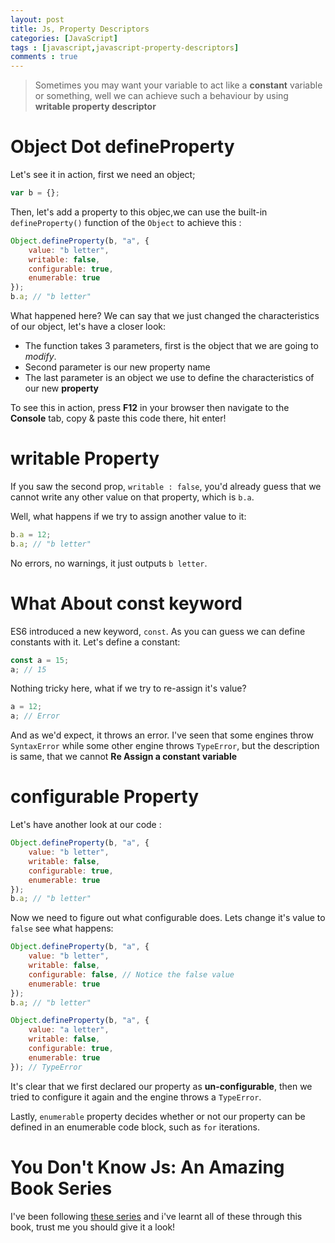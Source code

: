 ```yaml
---
layout: post
title: Js, Property Descriptors 
categories: [JavaScript]
tags : [javascript,javascript-property-descriptors]
comments : true
---
```


> Sometimes you may want your variable to act like a **constant** variable or something, well we can achieve such a behaviour by using **writable property descriptor**

# Object Dot defineProperty

Let's see it in action, first we need an object;

```javascript
var b = {};
```

Then, let's add a property to this objec,we can use the built-in `defineProperty()` function of the `Object` to achieve this :

```javascript
Object.defineProperty(b, "a", {
	value: "b letter",
	writable: false,
	configurable: true,
	enumerable: true
});
b.a; // "b letter"
```

What happened here? We can say that we just changed the characteristics of our object, let's have a closer look:

- The function takes 3 parameters, first is the object that we are going to *modify*.
- Second parameter is our new property name
- The last parameter is an object we use to define the characteristics of our new **property**

To see this in action, press **F12** in your browser then navigate to the **Console** tab, copy & paste this code there, hit enter!

# writable Property

If you saw the second prop, `writable : false`, you'd already guess that we cannot write any other value on that property, which is `b.a`.

Well, what happens if we try to assign another value to it:

```javascript
b.a = 12;
b.a; // "b letter"

```

No errors, no warnings, it just outputs `b letter`. 

# What About const keyword

ES6 introduced a new keyword, `const`. As you can guess we can define constants with it. Let's define a constant:

```javascript
const a = 15;
a; // 15
```

Nothing tricky here, what if we try to re-assign it's value?

```javascript
a = 12;
a; // Error
```

And as we'd expect, it throws an error. I've seen that some engines throw `SyntaxError` while some other engine throws `TypeError`, but the description is same, that we cannot **Re Assign a constant variable**


# configurable Property

Let's have another look at our code :

```javascript
Object.defineProperty(b, "a", {
	value: "b letter",
	writable: false,
	configurable: true,
	enumerable: true
});
b.a; // "b letter"
```

Now we need to figure out what configurable does. Lets change it's value to `false` see what happens:

```javascript
Object.defineProperty(b, "a", {
	value: "b letter",
	writable: false,
	configurable: false, // Notice the false value
	enumerable: true
});
b.a; // "b letter" 

Object.defineProperty(b, "a", {
	value: "a letter",
	writable: false,
	configurable: true, 
	enumerable: true
}); // TypeError
``` 
It's clear that we first declared our property as **un-configurable**, then we tried to configure it again and the engine throws a `TypeError`. 


Lastly, `enumerable` property decides whether or not our property can be defined in an enumerable code block, such as `for` iterations.

# You Don't Know Js: An Amazing Book Series

I've been following [these series](https://github.com/getify/You-Dont-Know-JS) and i've learnt all of these through this book, trust me you should give it a look! 

